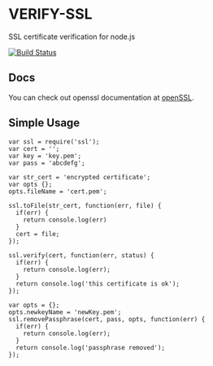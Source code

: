 VERIFY-SSL
==========

SSL certificate verification for node.js

[![Build Status](https://travis-ci.org/onmodulus/ssl.png?branch=develop)](https://travis-ci.org/onmodulus/ssl)

## Docs
You can check out openssl documentation at [openSSL](http://www.openssl.org/docs/apps/openssl.html).

## Simple Usage

    var ssl = require('ssl');
    var cert = '';
    var key = 'key.pem';
    var pass = 'abcdefg';

    var str_cert = 'encrypted certificate';
    var opts {};
    opts.fileName = 'cert.pem';

    ssl.toFile(str_cert, function(err, file) {
      if(err) {
        return console.log(err)
      }
      cert = file;
    });

    ssl.verify(cert, function(err, status) {
      if(err) {
        return console.log(err);
      }
      return console.log('this certificate is ok');
    });

    var opts = {};
    opts.newkeyName = 'newKey.pem';
    ssl.removePassphrase(cert, pass, opts, function(err) {
      if(err) {
        return console.log(err);
      }
      return console.log('passphrase removed');
    });
